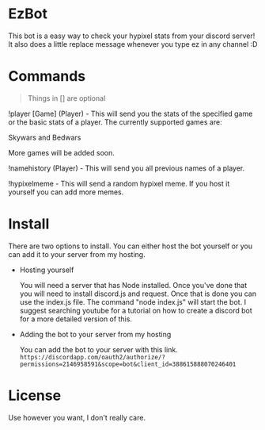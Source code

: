 # EzBot

This bot is a easy way to check your hypixel stats from your discord server! It also does a little replace message whenever you type ez in any channel :D

# Commands

> Things in [] are optional

!player [Game] (Player) - This will send you the stats of the specified game or the basic stats of a player. The currently supported games are:

Skywars and Bedwars

More games will be added soon.

!namehistory (Player) - This will send you all previous names of a player. 

!hypixelmeme - This will send a random hypixel meme. If you host it yourself you can add more memes.

# Install

There are two options to install. You can either host the bot yourself or you can add it to your server from my hosting.

- Hosting yourself 

    You will need a server that has Node installed. Once you've done that you will need to install discord.js and request.         Once that is done you can use the index.js file. The command "node index.js" will start the bot. I suggest searching           youtube for a tutorial on how to create a discord bot for a more detailed version of this.

- Adding the bot to your server from my hosting 

    You can add the bot to your server with this link. 
    `https://discordapp.com/oauth2/authorize/?permissions=2146958591&scope=bot&client_id=388615888070246401`

# License

Use however you want, I don't really care.
